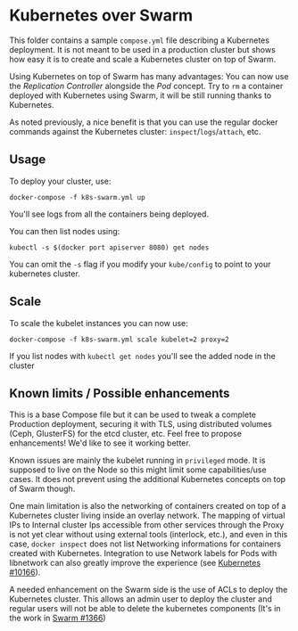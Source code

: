 # Kubernetes over Swarm

This folder contains a sample `compose.yml` file describing a Kubernetes deployment. It is not meant to be used in a production cluster but shows how easy it is to create and scale a Kubernetes cluster on top of Swarm.

Using Kubernetes on top of Swarm has many advantages: You can now use the *Replication Controller* alongside the *Pod* concept. Try to `rm` a container deployed with Kubernetes using Swarm, it will be still running thanks to Kubernetes.

As noted previously, a nice benefit is that you can use the regular docker commands against the Kubernetes cluster: `inspect`/`logs`/`attach`, etc.

## Usage

To deploy your cluster, use:

`docker-compose -f k8s-swarm.yml up`

You'll see logs from all the containers being deployed.

You can then list nodes using:

`kubectl -s $(docker port apiserver 8080) get nodes`

You can omit the `-s` flag if you modify your `kube/config` to point to your kubernetes cluster.

## Scale

To scale the kubelet instances you can now use:

`docker-compose -f k8s-swarm.yml scale kubelet=2 proxy=2`

If you list nodes with `kubectl get nodes` you'll see the added node in the cluster

## Known limits / Possible enhancements

This is a base Compose file but it can be used to tweak a complete Production deployment, securing it with TLS, using distributed volumes (Ceph, GlusterFS) for the etcd cluster, etc. Feel free to propose enhancements! We'd like to see it working better.

Known issues are mainly the kubelet running in `privileged` mode. It is supposed to live on the Node so this might limit some capabilities/use cases. It does not prevent using the additional Kubernetes concepts on top of Swarm though.

One main limitation is also the networking of containers created on top of a Kubernetes cluster living inside an overlay network. The mapping of virtual IPs to Internal cluster Ips accessible from other services through the Proxy is not yet clear without using external tools (interlock, etc.), and even in this case, `docker inspect` does not list Networking informations for containers created with Kubernetes. Integration to use Network labels for Pods with libnetwork can also greatly improve the experience (see [Kubernetes #10166](https://github.com/kubernetes/kubernetes/issues/10166)).

A needed enhancement on the Swarm side is the use of ACLs to deploy the Kubernetes cluster. This allows an admin user to deploy the cluster and regular users will not be able to delete the kubernetes components (It's in the work in [Swarm #1366](https://github.com/docker/swarm/pull/1366))
